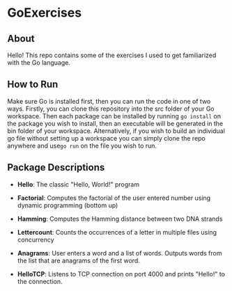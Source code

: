 # GoExercises

## About
Hello! This repo contains some of the exercises I used to get familiarized with the Go language. 

## How to Run
Make sure Go is installed first, then you can run the code in one of two ways. Firstly, you can clone this
repository into the src folder of your Go workspace. Then each package can be installed by running `go install` on 
the package you wish to install, then an executable will be generated in the bin folder of your workspace. 
Alternatively, if you wish to build an individual go file without setting up a workspace you can simply 
clone the repo anywhere and use`go run` on the file you wish to run.

## Package Descriptions

* __Hello__: The classic "Hello, World!" program

* __Factorial__: Computes the factorial of the user entered number using dynamic programming (bottom up)

* __Hamming__: Computes the Hamming distance between two DNA strands

* __Lettercount__: Counts the occurrences of a letter in multiple files using concurrency

* __Anagrams__: User enters a word and a list of words. Outputs words from the list that are anagrams of the first word.

* __HelloTCP__: Listens to TCP connection on port 4000 and prints "Hello!" to the connection.
